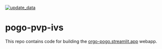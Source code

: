 [![update_data](https://github.com/orgo-dev/pogo-pvp-ivs/actions/workflows/update_data.yml/badge.svg)](https://github.com/orgo-dev/pogo-pvp-ivs/actions/workflows/update_data.yml)

# pogo-pvp-ivs

This repo contains code for building the [orgo-pogo.streamlit.app](https://orgo-pogo.streamlit.app/) webapp.
